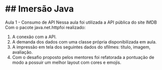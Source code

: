 <h1>## Imersão Java</h1>

Aula 1 - Consumo de API
Nessa aula foi utilizada a API pública do site IMDB
Com o pacote java.net.httpfoi realizado:
<ol>
<li>A conexão com a API.</li>
<li>A demanda dos dados com uma classe própria disponibilizada em aula.</li>
<li>A impressão em tela dos seguintes dados do sfilmes: título, imagem, avaliação.</li>
<li>Com o desafio proposto pelos mentores foi refatorada a pontuação de modo a possuir um melhor layout com cores e emojis.</li>
</ol>


